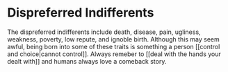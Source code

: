 # Dispreferred Indifferents

The dispreferred indifferents include death, disease, pain, ugliness, weakness, poverty, low repute, and ignoble birth. Although this may seem awful, being born into some of these traits is something a person [[control and choice|cannot control]]. Always remeber to [[deal with the hands your dealt with]] and humans always love a comeback story.